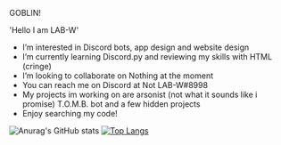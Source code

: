  GOBLIN!
 
 'Hello I am LAB-W'
-  I’m interested in Discord bots, app design and website design
-  I’m currently learning Discord.py and reviewing my skills with HTML (cringe)
-  I’m looking to collaborate on Nothing at the moment
-  You can reach me on Discord at Not LAB-W#8998
-  My projects im working on are arsonist (not what it sounds like i promise) T.O.M.B. bot and a few hidden projects
-  Enjoy searching my code!

![Anurag's GitHub stats](https://github-readme-stats.vercel.app/api?username=LAB-W404&show_icons=true&theme=github_dark)
[![Top Langs](https://github-readme-stats.vercel.app/api/top-langs/?username=LAB-W404&layout=compact)](https://github.com/LAB-W404/github-readme-stats)
<!---
LAB-W404/LAB-W404 is a ✨ special ✨ repository because its `README.md` (this file) appears on your GitHub profile.
You can click the Preview link to take a look at your changes.
--->
